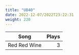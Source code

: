 ```yaml
---
title: "UB40"
date: 2022-12-07/2022T23:22:31
weight: 220
---
```




 Song | Plays 
----- | -----:
Red Red Wine | 3
